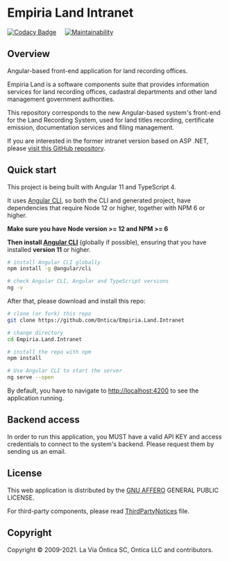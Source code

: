 # Empiria Land Intranet

[![Codacy Badge](https://app.codacy.com/project/badge/Grade/8196784df6c84aeeba72f688e487900c)](https://www.codacy.com/gh/Ontica/Empiria.Land.Intranet/dashboard?utm_source=github.com&amp;utm_medium=referral&amp;utm_content=Ontica/Empiria.Land.Intranet&amp;utm_campaign=Badge_Grade) &nbsp; &nbsp; [![Maintainability](https://api.codeclimate.com/v1/badges/a244519759af509b7b73/maintainability)](https://codeclimate.com/github/Ontica/Empiria.Land.Intranet/maintainability)

## Overview

Angular-based front-end application for land recording offices.

Empiria Land is a software components suite that provides information services for land recording offices, cadastral departments and other land management government authorities.

This repository corresponds to the new Angular-based system's front-end for the Land Recording System, used for land titles recording, certificate emission, documentation services and filing management.

If you are interested in the former intranet version based on ASP .NET, please [visit this GitHub repository](https://github.com/Ontica/Empiria.Land.Tlaxcala/tree/master/intranet).

## Quick start

This project is being built with Angular 11 and TypeScript 4.

It uses [Angular CLI](https://github.com/angular/angular-cli), so both the CLI and generated project, have dependencies that require Node 12 or higher, together with NPM 6 or higher.

**Make sure you have Node version >= 12 and NPM >= 6**

**Then install [Angular CLI](https://github.com/angular/angular-cli)** (globally if possible), ensuring that you have installed **version 11** or higher.

```bash
# install Angular CLI globally
npm install -g @angular/cli

# check Angular CLI, Angular and TypeScript versions
ng -v
```

After that, please download and install this repo:

```bash
# clone (or fork) this repo
git clone https://github.com/Ontica/Empiria.Land.Intranet

# change directory
cd Empiria.Land.Intranet

# install the repo with npm
npm install

# Use Angular CLI to start the server
ng serve --open
```

By default, you have to navigate to [http://localhost:4200](http://localhost:4200) to see the application running.

## Backend access

In order to run this application, you MUST have a valid API KEY and access credentials to connect to the system's backend. Please request them by sending us an email.

## License

This web application is distributed by the [GNU AFFERO](https://github.com/Ontica/Empiria.Land.Intranet/blob/master/LICENSE.txt) GENERAL PUBLIC LICENSE.

For third-party components, please read [ThirdPartyNotices](https://github.com/Ontica/Empiria.Land.Intranet/blob/master/ThirdPartyNotices.txt) file.

## Copyright

Copyright © 2009-2021. La Vía Óntica SC, Ontica LLC and contributors.

